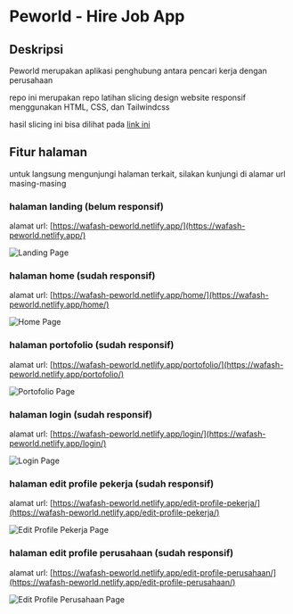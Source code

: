 # Peworld - Hire Job App

## Deskripsi

Peworld merupakan aplikasi penghubung antara pencari kerja dengan perusahaan

repo ini merupakan repo latihan slicing design website responsif menggunakan HTML, CSS, dan Tailwindcss

hasil slicing ini bisa dilihat pada [link ini](https://wafash-peworld.netlify.app/home/)

## Fitur halaman

untuk langsung mengunjungi halaman terkait, silakan kunjungi di alamar url masing-masing

### halaman landing (belum responsif)

alamat url: [https://wafash-peworld.netlify.app/](https://wafash-peworld.netlify.app/)

![Landing Page](/screenshots/Landing-page-Hire-Job.jpg 'Landing Page')

### halaman home (sudah responsif)

alamat url: [https://wafash-peworld.netlify.app/home/](https://wafash-peworld.netlify.app/home/)

![Home Page](/screenshots/Home-Hire-Job.jpg 'Home Page')

### halaman portofolio (sudah responsif)

alamat url: [https://wafash-peworld.netlify.app/portofolio/](https://wafash-peworld.netlify.app/portofolio/)

![Portofolio Page](/screenshots/Portofolio-Hire-Job.jpg 'Portofolio Page')

### halaman login (sudah responsif)

alamat url: [https://wafash-peworld.netlify.app/login/](https://wafash-peworld.netlify.app/login/)

![Login Page](/screenshots/Login-Peworld.jpg 'Login Page')

### halaman edit profile pekerja (sudah responsif)

alamat url: [https://wafash-peworld.netlify.app/edit-profile-pekerja/](https://wafash-peworld.netlify.app/edit-profile-pekerja/)

![Edit Profile Pekerja Page](/screenshots/Edit-Profile-Pekerja-Hire-Job.jpg 'Edit Profile Pekerja Page')

### halaman edit profile perusahaan (sudah responsif)

alamat url: [https://wafash-peworld.netlify.app/edit-profile-perusahaan/](https://wafash-peworld.netlify.app/edit-profile-perusahaan/)

![Edit Profile Perusahaan Page](/screenshots/Edit-Profile-Perusahaan-Hire-Job.jpg 'Edit Profile Perusahaan Page')
